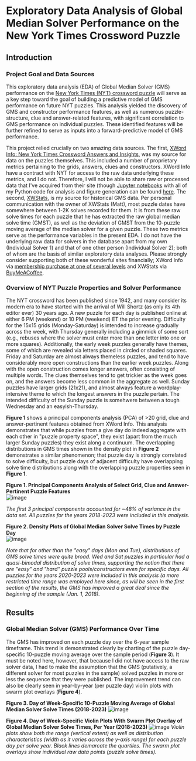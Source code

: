 # Exploratory Data Analysis of Global Median Solver Performance on the New York Times Crossword Puzzle
## Introduction
### Project Goal and Data Sources
This exploratory data analysis (EDA) of Global Median Solver (GMS) performance on the [New York Times (NYT) crossword puzzle](https://www.nytimes.com/crosswords) will serve as a key step toward the goal of building a predictive model of GMS performance on future NYT puzzles. This analysis yielded the discovery of GMS and constructor performance features, as well as numerous puzzle-structure, clue and answer-related features, with significant correlation to GMS performance on individual puzzles. These identified features will be further refined to serve as inputs into a forward-predictive model of GMS performance. 

This project relied crucially on two amazing data sources. The first, [XWord Info: New York Times Crossword Answers and Insights](https://www.xwordinfo.com/), was my source for data on the puzzles themselves. This included a number of proprietary metrics pertaining to the grids, answers, clues and constructors. XWord Info have a contract with NYT for access to the raw data underlying these metrics, and I do not. Therefore, I will not be able to share raw or processed data that I've acquired from their site (though [Jupyter notebooks](https://jupyter.org/) with all of my Python code for analysis and figure generation can be found [here](https://github.com/ursus-maritimus-714/NYT-XWord-EDA-Global-Median-Solver/tree/main/notebooks). The second, [XWStats](xwstats.com), is my source for historical GMS data. Per personal communication with the owner of XWStats (Matt), most puzzle dates have somewhere between 1-2K solves recorded for them. It is from these raw solve times for each puzzle that he has extracted the raw global median solve time (GMST), as well as the deviation of GMST from the 10-puzzle moving average of the median solver for a given puzzle. These two metrics serve as the performance variables in the present EDA. I do not have the underlying raw data for solvers in the database apart from my own (Individual Solver 1) and that of one other person (Individual Solver 2); both of whom are the basis of similar exploratory data analyses. Please strongly consider supporting both of these wonderful sites financially; XWord Info via [membership purchase at one of several levels](https://www.xwordinfo.com/Pay) and XWStats via [BuyMeACoffee](https://www.buymeacoffee.com/xwstats). 

### Overview of NYT Puzzle Properties and Solver Performance
The NYT crossword has been published since 1942, and many consider its modern era to have started with the arrival of Will Shortz (as only its 4th editor ever) 30 years ago. A new puzzle for each day is published online at either 6 PM (weekend) or 10 PM (weekend) ET the prior evening. Difficulty for the 15x15 grids (Monday-Saturday) is intended to increase gradually across the week, with Thursday generally including a gimmick of some sort (e.g., rebuses where the solver must enter more than one letter into one or more squares). Additionally, the early week puzzles generally have themes, some of which are revealed via letters placed in circled or shaded squares. Friday and Saturday are almost always themeless puzzles, and tend to have considerably more open constructions than the earlier week puzzles. Along with the open construction comes longer answers, often consisting of multiple words. The clues themselves tend to get trickier as the week goes on, and the answers become less common in the aggregate as well. Sunday puzzles have larger grids (21x21), and almost always feature a wordplay-intensive theme to which the longest answers in the puzzle pertain. The intended difficulty of the Sunday puzzle is somehwere between a tough Wednesday and an easyish-Thursday. 

**Figure 1** shows a principal components analysis (PCA) of >20 grid, clue and answer-pertinent features obtained from XWord Info. This analysis demonstrates that while puzzles from a give day do indeed aggregate with each other in "puzzle property space", they exist (apart from the much larger Sunday puzzles) they exist along a continuum. The overlapping distributions in GMS times shown in the density plot in **Figure 2** demonstrates a similar phenomenon; that puzzle day is strongly correlated to solve difficulty, but puzzle days of adjacent difficulty have overlapping solve time distributions along with the overlapping puzzle properties seen in **Figure 1**.  

**Figure 1. Principal Components Analysis of Select Grid, Clue and Answer-Pertinent Puzzle Features**                                                                  
![image](https://github.com/ursus-maritimus-714/NYT-XWord-EDA-Global-Median-Solver/assets/90933302/cba4a2b1-881f-46b4-8b4d-683905b0a1e8)


*The first 3 principal components accounted for ~48% of variance in the data set. All puzzles for the years 2018-2023 were included in this analysis.*  



**Figure 2. Density Plots of Global Median Solver Solve Times by Puzzle Day**                   
![image](https://github.com/ursus-maritimus-714/NYT-XWord-EDA-Global-Median-Solver/assets/90933302/23a2f1c4-b468-4d32-8815-31b62d8891f8)


*Note that for other than the "easy" days (Mon and Tue), distributions of GMS solve times were quite broad. Wed and Sat puzzles in particular had a quasi-bimodal distribution of solve times, supporting the notion that there are "easy" and "hard" puzzle pools/constructors even for specific days. All puzzles for the years 2020-2023 were included in this analysis (a more restricted time range was employed here since, as will be seen in the first section of the results, the GMS has improved a great deal since the beginning of the sample (Jan. 1, 2018).*  

## Results
### Global Median Solver (GMS) Performance Over Time

The GMS has improved on each puzzle day over the 6-year sample timeframe. This trend is demonstrated clearly by charting of the puzzle day-specific 10-puzzle moving average over the sample period (**Figure 3**). It must be noted here, however, that because I did not have access to the raw solver data, I had to make the assumption that the GMS (putatively, a different solver for most puzzles in the sample) solved puzzles in more or less the sequence that they were published. The improvement trend can also be clearly seen in year-by-year (per puzzle day) violin plots with swarm plot overlays (**Figure 4**). 

**Figure 3. Day of Week-Specific 10-Puzzle Moving Average of Global Median Solver Solve Times (2018-2023)**
![image](https://github.com/ursus-maritimus-714/NYT-XWord-EDA-Global-Median-Solver/assets/90933302/10bff8b8-384d-4658-9af7-99e8d556b166)

**Figure 4. Day of Week-Specific Violin Plots With Swarm Plot Overlay of Global Median Solver Solve Times, Per Year (2018-2023)**
![image](https://github.com/ursus-maritimus-714/NYT-XWord-EDA-Global-Median-Solver/assets/90933302/75227929-2389-42e7-868d-f421c50df6dc)
*Violin plots show both the range (vertical extent) as well as distribution characteristics (width as it varies across the y-axis range) for each puzzle day per solve year. Black lines demarcate the quartiles. The swarm plot overlays show individual raw data points (puzzle solve times).* 



